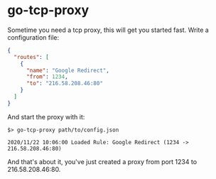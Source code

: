 # go-tcp-proxy

Sometime you need a tcp proxy, this will get you started fast.
Write a configuration file:
```json
{
  "routes": [
    {
      "name": "Google Redirect",
      "from": 1234,
      "to": "216.58.208.46:80"
    }
  ]
}
```

And start the proxy with it:
```
$> go-tcp-proxy path/to/config.json

2020/11/22 10:06:00 Loaded Rule: Google Redirect (1234 -> 216.58.208.46:80)
```

And that's about it, you've just created a proxy from port 1234 to 216.58.208.46:80.